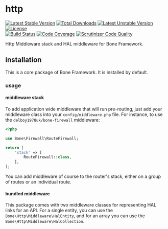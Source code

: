 # http
[![Latest Stable Version](https://poser.pugx.org/delboy1978uk/bone-http/v/stable)](https://packagist.org/packages/delboy1978uk/bone-http) [![Total Downloads](https://poser.pugx.org/delboy1978uk/bone/downloads)](https://packagist.org/packages/delboy1978uk/bone) [![Latest Unstable Version](https://poser.pugx.org/delboy1978uk/bone-http/v/unstable)](https://packagist.org/packages/delboy1978uk/bone-http) [![License](https://poser.pugx.org/delboy1978uk/bone-http/license)](https://packagist.org/packages/delboy1978uk/bone-http)<br />
[![Build Status](https://travis-ci.org/delboy1978uk/bone-http.png?branch=master)](https://travis-ci.org/delboy1978uk/bone-http) [![Code Coverage](https://scrutinizer-ci.com/g/delboy1978uk/bone-http/badges/coverage.png?b=master)](https://scrutinizer-ci.com/g/delboy1978uk/bone-http/?branch=master) [![Scrutinizer Code Quality](https://scrutinizer-ci.com/g/delboy1978uk/bone-http/badges/quality-score.png?b=master)](https://scrutinizer-ci.com/g/delboy1978uk/bone-http/?branch=master)<br />

Http Middleware stack and HAL middleware for Bone Framework. 
## installation
This is a core package of Bone Framework. It is installed by default.
### usage
#### middleware stack
To add application wide middleware that will run pre-routing, just add your middleware class into your 
`config/middleware.php` file. For instance, to use the `delboy1978uk/bone-firewall` middleware:
```php
<?php

use Bone\Firewall\RouteFirewall;

return [
    'stack' => [
        RouteFirewall::class,
    ],
];
```
You can add middleware of course to the router's stack, either on a group of routes or an individual route.
#### bundled middleware
This package comes with two middleware classes for representing HAL links for an API.
For a single entity, you can use the `Bone\Http\Middleware\HalEntity`, and for an array you can use the
`Bone\Http\Middleware\HalCollection`. 